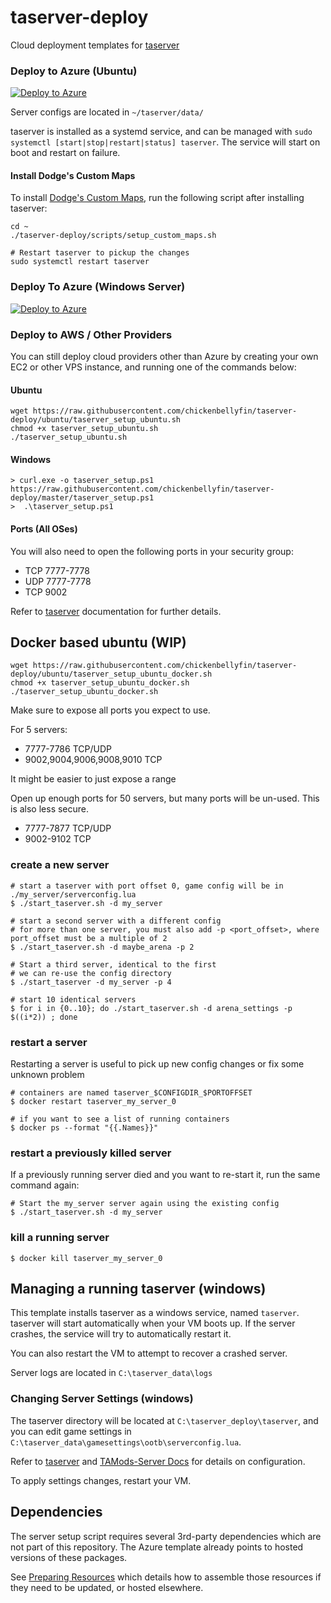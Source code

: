 # taserver-deploy
Cloud deployment templates for [taserver](https://github.com/Griffon26/taserver)


### Deploy to Azure (Ubuntu)
[![Deploy to Azure](https://aka.ms/deploytoazurebutton)](https://portal.azure.com/#create/Microsoft.Template/uri/https%3A%2F%2Fraw.githubusercontent.com%2Fchickenbellyfin%2Ftaserver-deploy%2Fubuntu%2Fazure%2Fazuredeploy_ubuntu.json)

Server configs are located in `~/taserver/data/`

taserver is installed as a systemd service, and can be managed with `sudo systemctl [start|stop|restart|status] taserver`. The service will start on boot and restart on failure.

#### Install Dodge's Custom Maps
To install [Dodge's Custom Maps](https://www.dodgesdomain.com/docs/custommaps/trctf-blues), run the following script after installing taserver:
```
cd ~
./taserver-deploy/scripts/setup_custom_maps.sh

# Restart taserver to pickup the changes
sudo systemctl restart taserver
```


### Deploy To Azure (Windows Server)
[![Deploy to Azure](https://aka.ms/deploytoazurebutton)](https://portal.azure.com/#create/Microsoft.Template/uri/https%3A%2F%2Fraw.githubusercontent.com%2Fchickenbellyfin%2Ftaserver-deploy%2Fmaster%2Fazure%2Fazuredeploy.json)

### Deploy to AWS / Other Providers
You can still deploy cloud providers other than Azure by creating your own EC2 or other VPS instance, and running one of the commands below:

#### Ubuntu
```
wget https://raw.githubusercontent.com/chickenbellyfin/taserver-deploy/ubuntu/taserver_setup_ubuntu.sh
chmod +x taserver_setup_ubuntu.sh
./taserver_setup_ubuntu.sh

```

#### Windows
```
> curl.exe -o taserver_setup.ps1 https://raw.githubusercontent.com/chickenbellyfin/taserver-deploy/master/taserver_setup.ps1
>  .\taserver_setup.ps1
```

#### Ports (All OSes)
You will also need to open the following ports in your security group:
- TCP 7777-7778
- UDP 7777-7778
- TCP 9002

Refer to [taserver](https://github.com/Griffon26/taserver) documentation for further details.

## Docker based ubuntu (WIP)
```
wget https://raw.githubusercontent.com/chickenbellyfin/taserver-deploy/ubuntu/taserver_setup_ubuntu_docker.sh
chmod +x taserver_setup_ubuntu_docker.sh
./taserver_setup_ubuntu_docker.sh
```
Make sure to expose all ports you expect to use.

For 5 servers:
- 7777-7786 TCP/UDP
- 9002,9004,9006,9008,9010 TCP

It might be easier to just expose a range

Open up enough ports for 50 servers, but many ports will be un-used. This is also less secure.
- 7777-7877 TCP/UDP
- 9002-9102 TCP

### create a new server
```
# start a taserver with port offset 0, game config will be in ./my_server/serverconfig.lua
$ ./start_taserver.sh -d my_server

# start a second server with a different config
# for more than one server, you must also add -p <port_offset>, where port_offset must be a multiple of 2
$ ./start_taserver.sh -d maybe_arena -p 2

# Start a third server, identical to the first
# we can re-use the config directory
$ ./start_taserver -d my_server -p 4

# start 10 identical servers
$ for i in {0..10}; do ./start_taserver.sh -d arena_settings -p $((i*2)) ; done
```

### restart a server
Restarting a server is useful to pick up new config changes or fix some unknown problem

```
# containers are named taserver_$CONFIGDIR_$PORTOFFSET
$ docker restart taserver_my_server_0

# if you want to see a list of running containers
$ docker ps --format "{{.Names}}"
```

### restart a previously killed server
If a previously running server died and you want to re-start it, run the same command again:
```
# Start the my_server server again using the existing config
$ ./start_taserver.sh -d my_server
```

### kill a running server
```
$ docker kill taserver_my_server_0
```


## Managing a running taserver (windows)

This template installs taserver as a windows service, named `taserver`.
taserver will start automatically when your VM boots up. If the server crashes, the service will try to automatically restart it.

You can also restart the VM to attempt to recover a crashed server.

Server logs are located in `C:\taserver_data\logs`

### Changing Server Settings (windows)
The taserver directory will be located at `C:\taserver_deploy\taserver`, and you can edit game settings in `C:\taserver_data\gamesettings\ootb\serverconfig.lua`.

Refer to [taserver](https://github.com/Griffon26/taserver) and [TAMods-Server Docs](https://www.tamods.org/docs/doc_srv_api_overview.html) for details on configuration.

To apply settings changes, restart your VM.


## Dependencies
The server setup script requires several 3rd-party dependencies which are not part of this repository. The Azure template already points to hosted versions of these packages. 

See [Preparing Resources](preparing_resources.md) which details how to assemble those resources if they need to be updated, or hosted elsewhere. 


